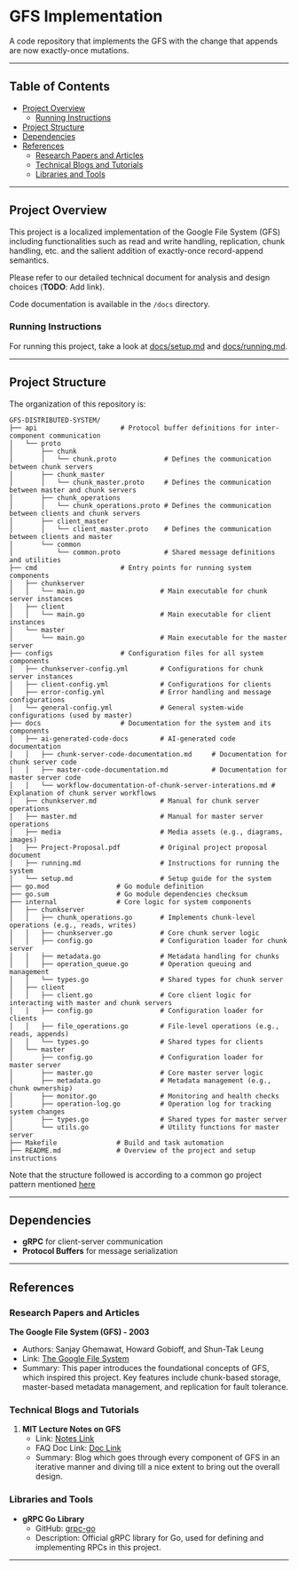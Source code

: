 # GFS Implementation

A code repository that implements the GFS with the change that appends are now exactly-once mutations.

---

## Table of Contents

- [Project Overview](#project-overview)
  - [Running Instructions](#running-instructions)
- [Project Structure](#project-structure)
- [Dependencies](#dependencies)
- [References](#references)
  - [Research Papers and Articles](#research-papers-and-articles)
  - [Technical Blogs and Tutorials](#technical-blogs-and-tutorials)
  - [Libraries and Tools](#libraries-and-tools)

---

## Project Overview

This project is a localized implementation of the Google File System (GFS) including functionalities such as read and write handling, replication, chunk handling, etc. and the salient addition of exactly-once record-append semantics.

Please refer to our detailed technical document for analysis and design choices (**TODO**: Add link).

Code documentation is available in the `/docs` directory.

### Running Instructions

For running this project, take a look at [docs/setup.md](docs/setup.md) and [docs/running.md](docs/running.md).

---

## Project Structure

The organization of this repository is:

```plaintext
GFS-DISTRIBUTED-SYSTEM/
├── api                     # Protocol buffer definitions for inter-component communication
│   └── proto
│       ├── chunk
│       │   └── chunk.proto            # Defines the communication between chunk servers
│       ├── chunk_master
│       │   └── chunk_master.proto     # Defines the communication between master and chunk servers
│       ├── chunk_operations
│       │   └── chunk_operations.proto # Defines the communication between clients and chunk servers
│       ├── client_master
│       │   └── client_master.proto    # Defines the communication between clients and master
│       └── common
│           └── common.proto           # Shared message definitions and utilities
├── cmd                     # Entry points for running system components
│   ├── chunkserver
│   │   └── main.go                   # Main executable for chunk server instances
│   ├── client
│   │   └── main.go                   # Main executable for client instances
│   └── master
│       └── main.go                   # Main executable for the master server
├── configs                 # Configuration files for all system components
│   ├── chunkserver-config.yml        # Configurations for chunk server instances
│   ├── client-config.yml             # Configurations for clients
│   ├── error-config.yml              # Error handling and message configurations
│   └── general-config.yml            # General system-wide configurations (used by master)
├── docs                    # Documentation for the system and its components
│   ├── ai-generated-code-docs        # AI-generated code documentation
│   │   ├── chunk-server-code-documentation.md     # Documentation for chunk server code
│   │   ├── master-code-documentation.md           # Documentation for master server code
│   │   └── workflow-documentation-of-chunk-server-interations.md # Explanation of chunk server workflows
│   ├── chunkserver.md                # Manual for chunk server operations
│   ├── master.md                     # Manual for master server operations
│   ├── media                         # Media assets (e.g., diagrams, images)
│   ├── Project-Proposal.pdf          # Original project proposal document
│   ├── running.md                    # Instructions for running the system
│   └── setup.md                      # Setup guide for the system
├── go.mod                 # Go module definition
├── go.sum                 # Go module dependencies checksum
├── internal               # Core logic for system components
│   ├── chunkserver
│   │   ├── chunk_operations.go       # Implements chunk-level operations (e.g., reads, writes)
│   │   ├── chunkserver.go            # Core chunk server logic
│   │   ├── config.go                 # Configuration loader for chunk server
│   │   ├── metadata.go               # Metadata handling for chunks
│   │   ├── operation_queue.go        # Operation queuing and management
│   │   └── types.go                  # Shared types for chunk server
│   ├── client
│   │   ├── client.go                 # Core client logic for interacting with master and chunk servers
│   │   ├── config.go                 # Configuration loader for clients
│   │   ├── file_operations.go        # File-level operations (e.g., reads, appends)
│   │   └── types.go                  # Shared types for clients
│   └── master
│       ├── config.go                 # Configuration loader for master server
│       ├── master.go                 # Core master server logic
│       ├── metadata.go               # Metadata management (e.g., chunk ownership)
│       ├── monitor.go                # Monitoring and health checks
│       ├── operation-log.go          # Operation log for tracking system changes
│       ├── types.go                  # Shared types for master server
│       └── utils.go                  # Utility functions for master server
├── Makefile               # Build and task automation
├── README.md              # Overview of the project and setup instructions
```

Note that the structure followed is according to a common go project pattern mentioned [here](https://github.com/golang-standards/project-layout)

---

## Dependencies

- **gRPC** for client-server communication
- **Protocol Buffers** for message serialization

---

## References

### Research Papers and Articles

**The Google File System (GFS) - 2003**
   - Authors: Sanjay Ghemawat, Howard Gobioff, and Shun-Tak Leung
   - Link: [The Google File System](https://research.google/pubs/archive/51.pdf)
   - Summary: This paper introduces the foundational concepts of GFS, which inspired this project. Key features include chunk-based storage, master-based metadata management, and replication for fault tolerance.


### Technical Blogs and Tutorials

1. **MIT Lecture Notes on GFS**
   - Link: [Notes Link](https://timilearning.com/posts/mit-6.824/lecture-3-gfs/#record-appends)  
   - FAQ Doc Link: [Doc Link](https://pdos.csail.mit.edu/6.824/papers/gfs-faq.txt)
   - Summary: Blog which goes through every component of GFS in an iterative manner and diving till a nice extent to bring out the overall design.

### Libraries and Tools

- **gRPC Go Library**
  - GitHub: [grpc-go](https://github.com/grpc/grpc-go)
  - Description: Official gRPC library for Go, used for defining and implementing RPCs in this project.

---
